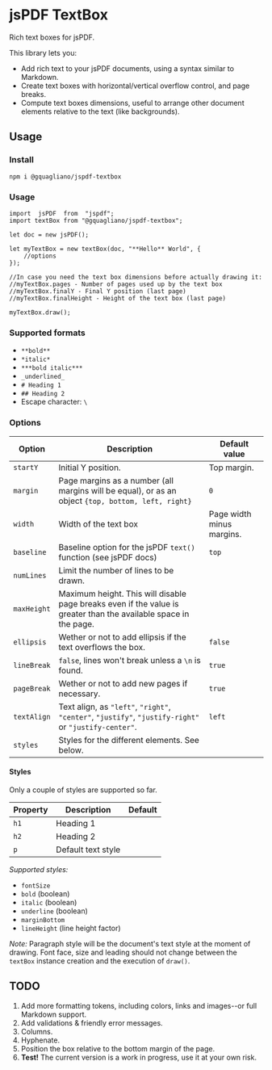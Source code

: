 # jsPDF TextBox  

Rich text boxes for jsPDF.  

This library lets you:

- Add rich text to your jsPDF documents, using a syntax similar to Markdown.
- Create text boxes with horizontal/vertical overflow control, and page breaks.
- Compute text boxes dimensions, useful to arrange other document elements relative to the text (like backgrounds).

## Usage

### Install
````
npm i @gquagliano/jspdf-textbox
````

### Usage
````
import  jsPDF  from  "jspdf";
import textBox from "@gquagliano/jspdf-textbox";

let doc = new jsPDF();

let myTextBox = new textBox(doc, "**Hello** World", {
	//options
});

//In case you need the text box dimensions before actually drawing it:
//myTextBox.pages - Number of pages used up by the text box
//myTextBox.finalY - Final Y position (last page)
//myTextBox.finalHeight - Height of the text box (last page)

myTextBox.draw();
````

### Supported formats
- `**bold**`
- `*italic*`
- `***bold italic***`
- `_underlined_`
- `# Heading 1`
- `## Heading 2`
- Escape character: `\`

### Options
|Option|Description|Default value|
|--|--|--|
|`startY`|Initial Y position.|Top margin.|
|`margin`|Page margins as a number (all margins will be equal), or as an object `{top, bottom, left, right}`|`0`|
|`width`|Width of the text box|Page width minus margins.|
|`baseline`|Baseline option for the jsPDF `text()` function (see jsPDF docs)|`top`|
|`numLines`|Limit the number of lines to be drawn.||
|`maxHeight`|Maximum height. This will disable page breaks even if the value is greater than the available space in the page.||
|`ellipsis`|Wether or not to add ellipsis if the text overflows the box.|`false`|
|`lineBreak`|`false`, lines won't break unless a `\n` is found.|`true`|
|`pageBreak`|Wether or not to add new pages if necessary.|`true`|
|`textAlign`|Text align, as `"left"`, `"right"`, `"center"`, `"justify"`, `"justify-right"` or `"justify-center"`.|`left`|
|`styles`|Styles for the different elements. See below.||

#### Styles
Only a couple of styles are supported so far.

|Property|Description|Default|
|--|--|--|
|`h1`|Heading 1||
|`h2`|Heading 2||
|`p`|Default text style||

*Supported styles:*
- `fontSize`
- `bold` (boolean)
- `italic` (boolean)
- `underline` (boolean)
- `marginBottom`
- `lineHeight` (line height factor)

*Note:* Paragraph style will be the document's text style at the moment of drawing. Font face, size and leading should not change between the `textBox` instance creation and the execution of `draw()`.

## TODO
1. Add more formatting tokens, including colors, links and images--or full Markdown support.
2. Add validations & friendly error messages.
3. Columns.
4. Hyphenate.
5. Position the box relative to the bottom margin of the page.
6. **Test!** The current version is a work in progress, use it at your own risk.